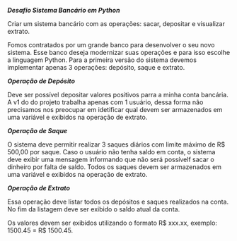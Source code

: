 ***Desafio Sistema Bancário em Python***

Criar um sistema bancário com as operações: sacar, depositar e visualizar extrato.

Fomos contratados por um grande banco para desenvolver o seu novo sistema. Esse banco deseja modernizar suas operações e para isso escolhe a linguagem Python.
Para a primeira versão do sistema devemos implementar apenas 3 operações: depósito, saque e extrato.

***Operação de Depósito***

Deve ser possível depositar valores positivos parra a minha conta bancária. A v1 do do projeto trabalha apenas com 1 usuário, dessa forma não precisamos nos
preocupar em idetificar qual devem ser armazenados em uma variável e exibidos na operação de extrato.

***Operação de Saque***

O sistema deve permitir realizar 3 saques diários com limite máximo de R$ 500,00 por saque. Caso o usuário não tenha saldo em conta, o sistema deve exibir uma mensagem informando que não será possívelf sacar o dinheiro por falta de saldo. Todos os saques devem ser armazenados em uma variável e exibidos na operação de extrato.

***Operação de Extrato*** 

Essa operação deve listar todos os depósitos e saques realizados na conta. No fim da listagem deve ser exibido o saldo atual da conta.

Os valores devem ser exibidos utilizando o formato R$ xxx.xx, exemplo:
1500.45 = R$ 1500.45.

 

